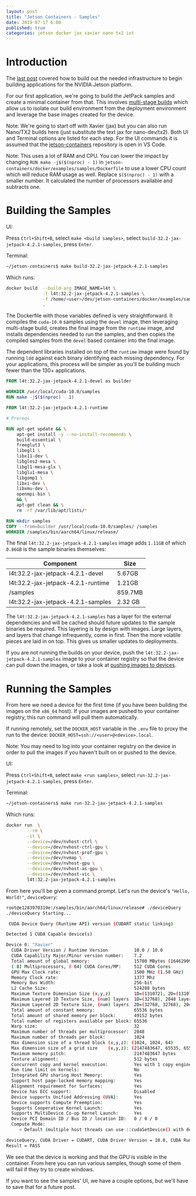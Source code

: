 ```yaml
---
layout: post
title: "Jetson Containers - Samples"
date: 2019-07-17 6:00
published: true
categories: jetson docker jax xavier nano tx2 iot
---
```

# Introduction

The [last post][] covered how to build out the needed infrastructure to begin building applications for the NVIDIA Jetson platform.

For our first application, we're going to build the JetPack samples and create a minimal container from that. This involves [multi-stage builds](https://docs.docker.com/develop/develop-images/multistage-build) which allow us to isolate our build environment from the deployment environment and leverage the base images created for the device.

Note: We're going to start off with Xavier (jax) but you can also run Nano/TX2 builds here (just substitute the text jax for nano-dev/tx2). Both UI and Terminal options are listed for each step. For the UI commands it is assumed that the [jetson-containers](https://github.com/idavis/jetson-containers) repository is open in VS Code.

Note: This uses a lot of RAM and CPU. You can lower the impact by changing `RUN make -j$($(nproc) - 1)` in `jetson-containers/docker/examples/samples/Dockerfile` to use a lower CPU count which will reduce RAM usage as well. Replace `$($(nproc) - 1)` with a smaller number. It calculated the number of processors available and subtracts one.

# Building the Samples

UI:

Press `Ctrl+Shift+B`, select `make <build samples>`, select `build-32.2-jax-jetpack-4.2.1-samples`, press `Enter`.

Terminal:

```bash
~/jetson-containers$ make build-32.2-jax-jetpack-4.2.1-samples
```

Which runs:

```bash
docker build  --build-arg IMAGE_NAME=l4t \
              -t l4t:32.2-jax-jetpack-4.2.1-samples \
              -f /home/<user>/dev/jetson-containers/docker/examples/samples/Dockerfile \
              .
```

The Dockerfile with those variables defined is very straightforward. It compiles the `cuda-10.0` samples using the `devel` image, then leveraging multi-stage build, creates the final image from the `runtime` image, and installs dependencies needed to run the samples, and then copies the compiled samples from the `devel` based container into the final image.

The dependent libraries installed on top of the `runtime` image were found by running `ldd` against each binary identifying each missing dependency. For your applications, this process will be simpler as you'll be building much fewer than the 130+ applications.

```Dockerfile
FROM l4t:32.2-jax-jetpack-4.2.1-devel as builder

WORKDIR /usr/local/cuda-10.0/samples
RUN make -j$($(nproc) - 1)

FROM l4t:32.2-jax-jetpack-4.2.1-runtime

# Prereqs

RUN apt-get update && \
    apt-get install -y --no-install-recommends \
    build-essential \
    freeglut3 \
    libegl1 \
    libx11-dev \
    libgles2-mesa \
    libgl1-mesa-glx \
    libglu1-mesa \
    libgomp1 \
    libxi-dev \
    libxmu-dev \
    openmpi-bin \
    && \
    apt-get clean && \
    rm -rf /var/lib/apt/lists/*

RUN mkdir samples
COPY --from=builder /usr/local/cuda-10.0/samples/ /samples
WORKDIR /samples/bin/aarch64/linux/release/
```

The final `l4t:32.2-jax-jetpack-4.2.1-samples` image adds `1.11GB` of which `0.86GB` is the sample binaries themselves:

| Component | Size |
|---|---|
| l4t:32.2-jax-jetpack-4.2.1-devel | 5.67GB |
| l4t:32.2-jax-jetpack-4.2.1-runtime | 1.21GB |
| /samples |  859.7MB |
| l4t:32.2-jax-jetpack-4.2.1-samples | 2.32 GB |

The `l4t:32.2-jax-jetpack-4.2.1-samples` has a layer for the external dependencies and will be cached should future updates to the sample binaries be required. This layering is by design with images. Large layers, and layers that change infrequently, come in first. Then the more volatile pieces are laid in on top. This gives us smaller updates to deployments.

If you are not running the builds on your device, push the `l4t:32.2-jax-jetpack-4.2.1-samples` image to your container registry so that the device can pull down the images, or take a look at [pushing images to devices](/2019/07/pushing-images-to-devices).

# Running the Samples

From here we need a device for the first time (if you have been building the images on the `x86_64` host). If your images are pushed to your container registry, this run command will pull them automatically.

If running remotely, set the `DOCKER_HOST` variable in the `.env` file to proxy the run to the device: `DOCKER_HOST=ssh://<user>@<device>.local`.

Note: You may need to log into your container registry on the device in order to pull the images if you haven't built on or pushed to the device.

UI:

Press `Ctrl+Shift+B`, select `make <run samples>`, select `run-32.2-jax-jetpack-4.2.1-samples`, press `Enter`.

Terminal:

```bash
~/jetson-containers$ make run-32.2-jax-jetpack-4.2.1-samples
```

Which runs:

```bash
docker run  \
        --rm \
        -it \
        --device=/dev/nvhost-ctrl \
        --device=/dev/nvhost-ctrl-gpu \
        --device=/dev/nvhost-prof-gpu \
        --device=/dev/nvmap \
        --device=/dev/nvhost-gpu \
        --device=/dev/nvhost-as-gpu \
        --device=/dev/nvhost-vic \
        l4t:32.2-jax-jetpack-4.2.1-samples
```

From here you'll be given a command prompt. Let's run the device's `"Hello, World!"`, `deviceQuery`:

```bash
root@e1283970319e:/samples/bin/aarch64/linux/release# ./deviceQuery
./deviceQuery Starting...

 CUDA Device Query (Runtime API) version (CUDART static linking)

Detected 1 CUDA Capable device(s)

Device 0: "Xavier"
  CUDA Driver Version / Runtime Version          10.0 / 10.0
  CUDA Capability Major/Minor version number:    7.2
  Total amount of global memory:                 15700 MBytes (16462909440 bytes)
  ( 8) Multiprocessors, ( 64) CUDA Cores/MP:     512 CUDA Cores
  GPU Max Clock rate:                            1500 MHz (1.50 GHz)
  Memory Clock rate:                             1377 Mhz
  Memory Bus Width:                              256-bit
  L2 Cache Size:                                 524288 bytes
  Maximum Texture Dimension Size (x,y,z)         1D=(131072), 2D=(131072, 65536), 3D=(16384, 16384, 16384)
  Maximum Layered 1D Texture Size, (num) layers  1D=(32768), 2048 layers
  Maximum Layered 2D Texture Size, (num) layers  2D=(32768, 32768), 2048 layers
  Total amount of constant memory:               65536 bytes
  Total amount of shared memory per block:       49152 bytes
  Total number of registers available per block: 65536
  Warp size:                                     32
  Maximum number of threads per multiprocessor:  2048
  Maximum number of threads per block:           1024
  Max dimension size of a thread block (x,y,z): (1024, 1024, 64)
  Max dimension size of a grid size    (x,y,z): (2147483647, 65535, 65535)
  Maximum memory pitch:                          2147483647 bytes
  Texture alignment:                             512 bytes
  Concurrent copy and kernel execution:          Yes with 1 copy engine(s)
  Run time limit on kernels:                     No
  Integrated GPU sharing Host Memory:            Yes
  Support host page-locked memory mapping:       Yes
  Alignment requirement for Surfaces:            Yes
  Device has ECC support:                        Disabled
  Device supports Unified Addressing (UVA):      Yes
  Device supports Compute Preemption:            Yes
  Supports Cooperative Kernel Launch:            Yes
  Supports MultiDevice Co-op Kernel Launch:      Yes
  Device PCI Domain ID / Bus ID / location ID:   0 / 0 / 0
  Compute Mode:
     < Default (multiple host threads can use ::cudaSetDevice() with device simultaneously) >

deviceQuery, CUDA Driver = CUDART, CUDA Driver Version = 10.0, CUDA Runtime Version = 10.0, NumDevs = 1
Result = PASS
```

We see that the device is working and that the GPU is visible in the container. From here you can run various samples, though some of them will fail if they try to create windows. 

If you want to see the samples' UI, we have a couple options, but we'll have to save that for a future post.

[last post]: /2019/07/jetson-containers-introduction